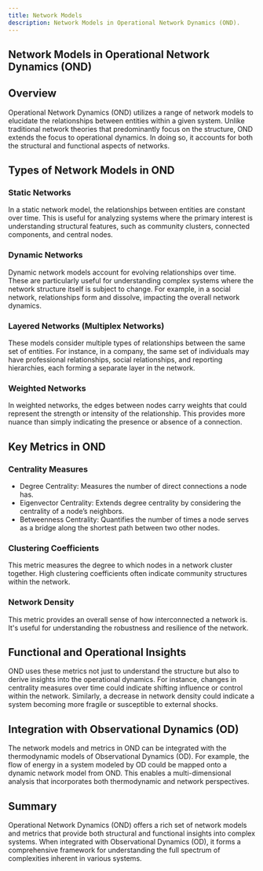 ```yaml
---
title: Network Models
description: Network Models in Operational Network Dynamics (OND).
---
```


## Network Models in Operational Network Dynamics (OND)

## Overview

Operational Network Dynamics (OND) utilizes a range of network models to elucidate the relationships between entities within a given system. Unlike traditional network theories that predominantly focus on the structure, OND extends the focus to operational dynamics. In doing so, it accounts for both the structural and functional aspects of networks.

## Types of Network Models in OND

### Static Networks

In a static network model, the relationships between entities are constant over time. This is useful for analyzing systems where the primary interest is understanding structural features, such as community clusters, connected components, and central nodes.

### Dynamic Networks

Dynamic network models account for evolving relationships over time. These are particularly useful for understanding complex systems where the network structure itself is subject to change. For example, in a social network, relationships form and dissolve, impacting the overall network dynamics.

### Layered Networks (Multiplex Networks)

These models consider multiple types of relationships between the same set of entities. For instance, in a company, the same set of individuals may have professional relationships, social relationships, and reporting hierarchies, each forming a separate layer in the network.

### Weighted Networks

In weighted networks, the edges between nodes carry weights that could represent the strength or intensity of the relationship. This provides more nuance than simply indicating the presence or absence of a connection.

## Key Metrics in OND

### Centrality Measures

- Degree Centrality: Measures the number of direct connections a node has.
- Eigenvector Centrality: Extends degree centrality by considering the centrality of a node’s neighbors.
- Betweenness Centrality: Quantifies the number of times a node serves as a bridge along the shortest path between two other nodes.

### Clustering Coefficients

This metric measures the degree to which nodes in a network cluster together. High clustering coefficients often indicate community structures within the network.

### Network Density

This metric provides an overall sense of how interconnected a network is. It's useful for understanding the robustness and resilience of the network.

## Functional and Operational Insights

OND uses these metrics not just to understand the structure but also to derive insights into the operational dynamics. For instance, changes in centrality measures over time could indicate shifting influence or control within the network. Similarly, a decrease in network density could indicate a system becoming more fragile or susceptible to external shocks.

## Integration with Observational Dynamics (OD)

The network models and metrics in OND can be integrated with the thermodynamic models of Observational Dynamics (OD). For example, the flow of energy in a system modeled by OD could be mapped onto a dynamic network model from OND. This enables a multi-dimensional analysis that incorporates both thermodynamic and network perspectives.

## Summary

Operational Network Dynamics (OND) offers a rich set of network models and metrics that provide both structural and functional insights into complex systems. When integrated with Observational Dynamics (OD), it forms a comprehensive framework for understanding the full spectrum of complexities inherent in various systems.
